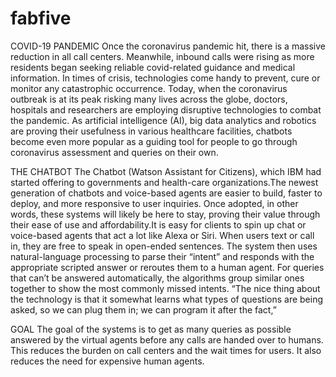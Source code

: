 # fabfive


COVID-19 PANDEMIC
         Once  the coronavirus pandemic hit, there is a massive reduction in  all call centers. Meanwhile, inbound calls were rising as more residents began seeking reliable covid-related guidance and medical information. In times of crisis, technologies come handy to prevent, cure or monitor any catastrophic occurrence. Today, when the coronavirus outbreak is at its peak risking many lives across the globe, doctors, hospitals and researchers are employing disruptive technologies to combat the pandemic. As artificial intelligence (AI), big data analytics and robotics are proving their usefulness in various healthcare facilities, chatbots become even more popular as a guiding tool for people to go through coronavirus assessment and queries on their own. 


THE CHATBOT
            The Chatbot (Watson Assistant for Citizens), which IBM had started offering to governments and health-care organizations.The newest generation of chatbots and voice-based agents are easier to build, faster to deploy, and more responsive to user inquiries. Once adopted, in other words, these systems will likely be here to stay, proving their value through their ease of use and affordability.It is  easy for clients to spin up chat or voice-based agents that act a lot like Alexa or Siri. When users text or call in, they are free to speak in open-ended sentences. The system then uses natural-language processing to parse their “intent” and responds with the appropriate scripted answer or reroutes them to a human agent. For queries that can’t be answered automatically, the algorithms group similar ones together to show the most commonly missed intents. “The nice thing about the technology is that it somewhat learns what types of questions are being asked, so we can plug them in; we can program it after the fact,” 


GOAL 
          The goal of the systems is to get as many queries as possible answered by the virtual agents before any calls are handed over to humans. This reduces the burden on call centers and the wait times for users. It also reduces the need for expensive human agents.

